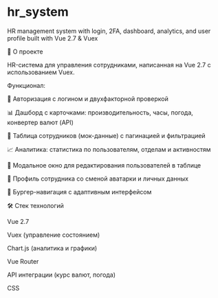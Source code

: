 # hr_system
HR management system with login, 2FA, dashboard, analytics, and user profile built with Vue 2.7 &amp; Vuex

📌 О проекте

HR-система для управления сотрудниками, написанная на Vue 2.7 с использованием Vuex.

Функционал:

   🔐 Авторизация с логином и двухфакторной проверкой
   
   📊 Дашборд с карточками: производительность, часы, погода, конвертер валют (API)
   
   👥 Таблица сотрудников (мок-данные) с пагинацией и фильтрацией
   
   📈 Аналитика: статистика по пользователям, отделам и активностям
   
   📝 Модальное окно для редактирования пользователей в таблице
   
   👤 Профиль сотрудника со сменой аватарки и личных данных
   
   🍔 Бургер-навигация с адаптивным интерфейсом

🛠️ Стек технологий

   Vue 2.7
   
   Vuex (управление состоянием)
   
   Chart.js (аналитика и графики)
   
   Vue Router
   
   API интеграции (курс валют, погода)
   
   CSS
